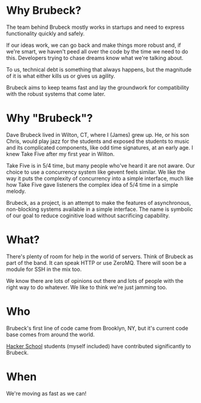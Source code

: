 # Why Brubeck?

The team behind Brubeck mostly works in startups and need to express functionality quickly and safely.

If our ideas work, we can go back and make things more robust and, if we're smart, we haven't peed all over the code by the time we need to do this.  Developers trying to chase dreams know what we're talking about.

To us, technical debt is something that always happens, but the magnitude of it is what either kills us or gives us agility.

Brubeck aims to keep teams fast and lay the groundwork for compatibility with the robust systems that come later.


# Why "Brubeck"?

Dave Brubeck lived in Wilton, CT, where I (James) grew up.  He, or his son Chris, would play jazz for the students and exposed the students to music and its complicated components, like odd time signatures, at an early age.  I knew Take Five after my first year in Wilton.

Take Five is in 5/4 time, but many people who've heard it are not aware.  Our choice to use a concurrency system like gevent feels similar.  We like the way it puts the complexity of concurrency into a simple interface, much like how Take Five gave listeners the complex idea of 5/4 time in a simple melody.

Brubeck, as a project, is an attempt to make the features of asynchronous, non-blocking systems available in a simple interface.  The name is symbolic of our goal to reduce coginitive load without sacrificing capability.


# What?

There's plenty of room for help in the world of servers.  Think of Brubeck as part of the band.  It can speak HTTP or use ZeroMQ.  There will soon be a module for SSH in the mix too.

We know there are lots of opinions out there and lots of people with the right way to do whatever.  We like to think we're just jamming too.

# Who

Brubeck's first line of code came from Brooklyn, NY, but it's current code base comes from around the world.

[Hacker School](https://www.hackerschool.com/) students (myself included) have contributed significantly to Brubeck.


# When

We're moving as fast as we can!
